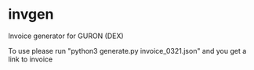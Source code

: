 # invgen
Invoice generator for GURON (DEX)


To use please run "python3 generate.py invoice_0321.json" and you get a link to invoice
